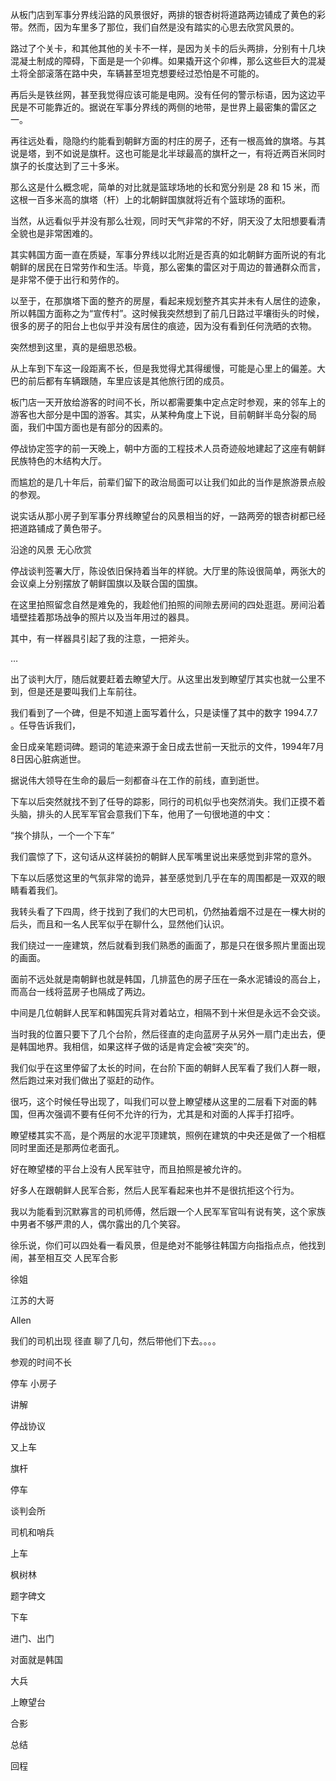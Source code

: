 

从板门店到军事分界线沿路的风景很好，两排的银杏树将道路两边铺成了黄色的彩带。然而，因为车里多了那位，我们自然是没有踏实的心思去欣赏风景的。


路过了个关卡，和其他其他的关卡不一样，是因为关卡的后头两排，分别有十几块混凝土制成的障碍，下面是是一个卯榫。如果撬开这个卯榫，那么这些巨大的混凝土将全部滚落在路中央，车辆甚至坦克想要经过恐怕是不可能的。


再后头是铁丝网，甚至我觉得应该可能是电网。没有任何的警示标语，因为这边平民是不可能靠近的。据说在军事分界线的两侧的地带，是世界上最密集的雷区之一。


再往远处看，隐隐约约能看到朝鲜方面的村庄的房子，还有一根高耸的旗塔。与其说是塔，到不如说是旗杆。这也可能是北半球最高的旗杆之一，有将近两百米同时旗子的长度达到了三十多米。


那么这是什么概念呢，简单的对比就是篮球场地的长和宽分别是 28 和 15 米，而这根一百多米高的旗塔（杆）上的北朝鲜国旗就将近有个篮球场的面积。


当然，从远看似乎并没有那么壮观，同时天气非常的不好，阴天没了太阳想要看清全貌也是非常困难的。


其实韩国方面一直在质疑，军事分界线以北附近是否真的如北朝鲜方面所说的有北朝鲜的居民在日常劳作和生活。毕竟，那么密集的雷区对于周边的普通群众而言，是非常不便于出行和劳作的。


以至于，在那旗塔下面的整齐的房屋，看起来规划整齐其实并未有人居住的迹象，所以韩国方面称之为“宣传村”。这时候我突然想到了前几日路过平壤街头的时候，很多的房子的阳台上也似乎并没有居住的痕迹，因为没有看到任何洗晒的衣物。


突然想到这里，真的是细思恐极。


从上车到下车这一段距离不长，但是我觉得尤其得缓慢，可能是心里上的偏差。大巴的前后都有车辆跟随，车里应该是其他旅行团的成员。


板门店一天开放给游客的时间不长，所以都需要集中定点定时参观，来的邻车上的游客也大部分是中国的游客。其实，从某种角度上下说，目前朝鲜半岛分裂的局面，我们中国方面也是有部分的因素的。




停战协定签字的前一天晚上，朝中方面的工程技术人员奇迹般地建起了这座有朝鲜民族特色的木结构大厅。




而尴尬的是几十年后，前辈们留下的政治局面可以让我们如此的当作是旅游景点般的参观。


说实话从那小房子到军事分界线瞭望台的风景相当的好，一路两旁的银杏树都已经把道路铺成了黄色带子。


沿途的风景 无心欣赏




停战谈判签署大厅，陈设依旧保持着当年的样貌。大厅里的陈设很简单，两张大的会议桌上分别摆放了朝鲜国旗以及联合国的国旗。


在这里拍照留念自然是难免的，我趁他们拍照的间隙去房间的四处逛逛。房间沿着墙壁挂着那场战争的照片以及当年用过的器具。


其中，有一样器具引起了我的注意，一把斧头。


…


出了谈判大厅，随后就要赶着去瞭望大厅。从这里出发到瞭望厅其实也就一公里不到，但是还是要叫我们上车前往。






我们看到了一个碑，但是不知道上面写着什么，只是读懂了其中的数字 1994.7.7 。任导告诉我们，




金日成亲笔题词碑。题词的笔迹来源于金日成去世前一天批示的文件，1994年7月8日因心脏病逝世。




据说伟大领导在生命的最后一刻都奋斗在工作的前线，直到逝世。




下车以后突然就找不到了任导的踪影，同行的司机似乎也突然消失。我们正摸不着头脑，排头的人民军军官会意我们下车，他用了一句很地道的中文：


“挨个排队，一个一个下车”


我们震惊了下，这句话从这样装扮的朝鲜人民军嘴里说出来感觉到非常的意外。


下车以后感觉这里的气氛非常的诡异，甚至感觉到几乎在车的周围都是一双双的眼睛看着我们。


我转头看了下四周，终于找到了我们的大巴司机，仍然抽着烟不过是在一棵大树的后头，而且和一名人民军似乎在聊什么，显然他们认识。


我们绕过一一座建筑，然后就看到我们熟悉的画面了，那是只在很多照片里面出现的画面。


面前不远处就是南朝鲜也就是韩国，几排蓝色的房子压在一条水泥铺设的高台上，而高台一线将蓝房子也隔成了两边。


中间是几位朝鲜人民军和韩国宪兵背对着站立，相隔不到十米但是永远不会交谈。


当时我的位置只要下了几个台阶，然后径直的走向蓝房子从另外一扇门走出去，便是韩国地界。我相信，如果这样子做的话是肯定会被“突突”的。


我们似乎在这里停留了太长的时间，在台阶下面的朝鲜人民军看了我们人群一眼，然后跑过来对我们做出了驱赶的动作。


很巧，这个时候任导出现了，叫我们可以登上瞭望楼从这里的二层看下对面的韩国，但再次强调不要有任何不允许的行为，尤其是和对面的人挥手打招呼。


瞭望楼其实不高，是个两层的水泥平顶建筑，照例在建筑的中央还是做了一个相框同时里面还是那两位老面孔。


好在瞭望楼的平台上没有人民军驻守，而且拍照是被允许的。

好多人在跟朝鲜人民军合影，然后人民军看起来也并不是很抗拒这个行为。

我以为能看到沉默寡言的司机师傅，然后跟一个人民军军官叫有说有笑，这个家族中男者不够严肃的人，偶尔露出的几个笑容。

徐乐说，你们可以四处看一看风景，但是绝对不能够往韩国方向指指点点，他找到闹，甚至相互交
人民军合影


徐姐


江苏的大哥


Allen


我们的司机出现 径直 聊了几句，然后带他们下去。。。。








参观的时间不长






停车 小房子


讲解




停战协议




又上车




旗杆


停车


谈判会所


司机和哨兵


上车


枫树林


题字碑文


下车


进门、出门


对面就是韩国


大兵


上瞭望台


合影


总结


回程











